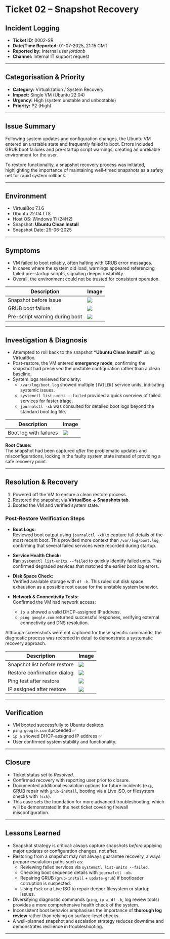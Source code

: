 # Ticket 02 – Snapshot Recovery

## Incident Logging
- **Ticket ID:** 0002-SR  
- **Date/Time Reported:** 01-07-2025, 21:15 GMT  
- **Reported by:** Internal user *jordanb*  
- **Channel:** Internal IT support request  

---

## Categorisation & Priority
- **Category:** Virtualization / System Recovery  
- **Impact:** Single VM (Ubuntu 22.04)  
- **Urgency:** High (system unstable and unbootable)  
- **Priority:** P2 (High)  

---

## Issue Summary
Following system updates and configuration changes, the Ubuntu VM entered an unstable state and frequently failed to boot. Errors included GRUB boot failures and pre-startup script warnings, creating an unreliable environment for the user.  

To restore functionality, a snapshot recovery process was initiated, highlighting the importance of maintaining well-timed snapshots as a safety net for rapid system rollback.
  
---

## Environment
- VirtualBox 7.1.6  
- Ubuntu 22.04 LTS  
- Host OS: Windows 11 (24H2)  
- Snapshot: **Ubuntu Clean Install**  
- Snapshot Date: 29-06-2025  

---

## Symptoms
- VM failed to boot reliably, often halting with GRUB error messages.  
- In cases where the system did load, warnings appeared referencing failed pre-startup scripts, signaling deeper instability.  
- Overall, the environment could not be trusted for consistent operation.  
  

| Description                     | Image                                 |
|---------------------------------|----------------------------------------|
| Snapshot before issue           | ![](../images/snapshot-before.png)     |
| GRUB boot failure               | ![](../images/grub-boot-error.png)     |
| Pre-script warning during boot  | ![](../images/pre-script-error.png)    |

---

## Investigation & Diagnosis
- Attempted to roll back to the snapshot **“Ubuntu Clean Install”** using VirtualBox.  
- Post-restore, the VM entered **emergency mode**, confirming the snapshot had preserved the unstable configuration rather than a clean baseline.  
- System logs reviewed for clarity:
  - `/var/log/boot.log` showed multiple `[FAILED]` service units, indicating systemic issues.  
  - `systemctl list-units --failed` provided a quick overview of failed services for faster triage.  
  - `journalctl -xb` was consulted for detailed boot logs beyond the standard boot.log file.    

| Description                    | Image                                     |
|--------------------------------|--------------------------------------------|
| Boot log with failures         | ![](../images/snapshot-troubleshoot.png)   |

**Root Cause:**  
The snapshot had been captured *after* the problematic updates and misconfigurations, locking in the faulty system state instead of providing a safe recovery point.   

---

## Resolution & Recovery
1. Powered off the VM to ensure a clean restore process.  
2. Restored the snapshot via **VirtualBox → Snapshots tab**.  
3. Booted the VM and verified system state.  

### Post-Restore Verification Steps
- **Boot Logs:**  
  Reviewed boot output using `journalctl -xb` to capture full details of the most recent boot. This provided more context than `/var/log/boot.log`, confirming that several failed services were recorded during startup.  

- **Service Health Check:**  
  Ran `systemctl list-units --failed` to quickly identify failed units. This confirmed degraded services that matched the earlier boot log errors.  

- **Disk Space Check:**  
  Verified available storage with `df -h`. This ruled out disk space exhaustion as a possible root cause for the unstable system behavior.  

- **Network & Connectivity Tests:**  
  Confirmed the VM had network access:  
  - `ip a` showed a valid DHCP-assigned IP address.  
  - `ping google.com` returned successful responses, verifying external connectivity and DNS resolution.  

Although screenshots were not captured for these specific commands, the diagnostic process was recorded in detail to demonstrate a systematic recovery approach.  

| Description                    | Image                                         |
|--------------------------------|------------------------------------------------|
| Snapshot list before restore   | ![](../images/snapshot-restore-before.png)     |
| Restore confirmation dialog    | ![](../images/snapshot-restore-confirm.png)    |
| Ping test after restore        | ![](../images/ping-success-after-restore.png)  |
| IP assigned after restore      | ![](../images/ip-a-after-restore.png)          |

---

## Verification
- VM booted successfully to Ubuntu desktop.  
- `ping google.com` succeeded ✅  
- `ip a` showed DHCP-assigned IP address ✅  
- User confirmed system stability and functionality.  

---

## Closure
- Ticket status set to *Resolved*.  
- Confirmed recovery with reporting user prior to closure.  
- Documented additional escalation options for future incidents (e.g., GRUB repair with `grub-install`, booting via a Live ISO, or filesystem checks with `fsck`).  
- This case sets the foundation for more advanced troubleshooting, which will be demonstrated in the next ticket covering firewall misconfiguration.  

---

## Lessons Learned
- Snapshot strategy is critical: always capture snapshots *before* applying major updates or configuration changes, not after.  
- Restoring from a snapshot may not always guarantee recovery, always prepare escalation paths such as:  
  - Reviewing failed services via `systemctl list-units --failed`.  
  - Checking boot sequence details with `journalctl -xb`.  
  - Repairing GRUB (`grub-install` + `update-grub`) if bootloader corruption is suspected.  
  - Using `fsck` or a Live ISO to repair deeper filesystem or startup issues.  
- Diversifying diagnostic commands (`ping`, `ip a`, `df -h`, log review tools) provides a more comprehensive health check of the system.  
- Inconsistent boot behavior emphasises the importance of **thorough log review** rather than relying on surface-level checks.  
- A well-planned snapshot and escalation strategy reduces downtime and demonstrates resilience in troubleshooting.  

---
